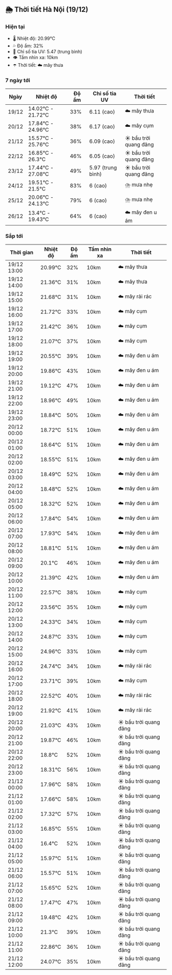 ## 🌦️ Thời tiết Hà Nội (19/12)

### Hiện tại

- 🌡️ Nhiệt độ: 20.99℃
- 💦 Độ ẩm: 32%
- 🌟 Chỉ số tia UV: 5.47 (trung bình)
- 👁️ Tầm nhìn xa: 10km
- ☂️ Thời tiết: ☁️ mây thưa

### 7 ngày tới

| Ngày | Nhiệt độ | Độ ẩm | Chỉ số tia UV | Thời tiết |
| --- | --- | --- | --- | --- |
| 19/12 | 14.02℃ - 21.72℃ | 33% | 6.11 (cao) | ☁️ mây thưa |
| 20/12 | 17.84℃ - 24.96℃ | 38% | 6.17 (cao) | ☁️ mây cụm |
| 21/12 | 15.57℃ - 25.76℃ | 36% | 6.09 (cao) | ☀️ bầu trời quang đãng |
| 22/12 | 16.85℃ - 26.3℃ | 46% | 6.05 (cao) | ☀️ bầu trời quang đãng |
| 23/12 | 17.44℃ - 27.08℃ | 49% | 5.97 (trung bình) | ☀️ bầu trời quang đãng |
| 24/12 | 19.51℃ - 21.5℃ | 83% | 6 (cao) | ⛈️ mưa nhẹ |
| 25/12 | 20.06℃ - 24.13℃ | 79% | 6 (cao) | ⛈️ mưa nhẹ |
| 26/12 | 13.4℃ - 19.43℃ | 64% | 6 (cao) | ☁️ mây đen u ám |

### Sắp tới

| Thời gian | Nhiệt độ | Độ ẩm | Tầm nhìn xa | Thời tiết |
| --- | --- | --- | --- | --- |
| 19/12 13:00 | 20.99℃ | 32% | 10km | ☁️ mây thưa |
| 19/12 14:00 | 21.36℃ | 31% | 10km | ☁️ mây thưa |
| 19/12 15:00 | 21.68℃ | 31% | 10km | ☁️ mây rải rác |
| 19/12 16:00 | 21.72℃ | 33% | 10km | ☁️ mây cụm |
| 19/12 17:00 | 21.42℃ | 36% | 10km | ☁️ mây cụm |
| 19/12 18:00 | 21.07℃ | 37% | 10km | ☁️ mây cụm |
| 19/12 19:00 | 20.55℃ | 39% | 10km | ☁️ mây đen u ám |
| 19/12 20:00 | 19.86℃ | 43% | 10km | ☁️ mây đen u ám |
| 19/12 21:00 | 19.12℃ | 47% | 10km | ☁️ mây đen u ám |
| 19/12 22:00 | 18.96℃ | 49% | 10km | ☁️ mây đen u ám |
| 19/12 23:00 | 18.84℃ | 50% | 10km | ☁️ mây đen u ám |
| 20/12 00:00 | 18.72℃ | 51% | 10km | ☁️ mây đen u ám |
| 20/12 01:00 | 18.64℃ | 51% | 10km | ☁️ mây đen u ám |
| 20/12 02:00 | 18.55℃ | 51% | 10km | ☁️ mây đen u ám |
| 20/12 03:00 | 18.49℃ | 52% | 10km | ☁️ mây đen u ám |
| 20/12 04:00 | 18.48℃ | 52% | 10km | ☁️ mây đen u ám |
| 20/12 05:00 | 18.32℃ | 52% | 10km | ☁️ mây đen u ám |
| 20/12 06:00 | 17.84℃ | 54% | 10km | ☁️ mây đen u ám |
| 20/12 07:00 | 17.93℃ | 54% | 10km | ☁️ mây đen u ám |
| 20/12 08:00 | 18.81℃ | 51% | 10km | ☁️ mây đen u ám |
| 20/12 09:00 | 20.1℃ | 46% | 10km | ☁️ mây đen u ám |
| 20/12 10:00 | 21.39℃ | 42% | 10km | ☁️ mây đen u ám |
| 20/12 11:00 | 22.57℃ | 38% | 10km | ☁️ mây cụm |
| 20/12 12:00 | 23.56℃ | 35% | 10km | ☁️ mây cụm |
| 20/12 13:00 | 24.33℃ | 34% | 10km | ☁️ mây cụm |
| 20/12 14:00 | 24.87℃ | 33% | 10km | ☁️ mây cụm |
| 20/12 15:00 | 24.96℃ | 33% | 10km | ☁️ mây cụm |
| 20/12 16:00 | 24.74℃ | 34% | 10km | ☁️ mây rải rác |
| 20/12 17:00 | 23.71℃ | 39% | 10km | ☁️ mây cụm |
| 20/12 18:00 | 22.52℃ | 40% | 10km | ☁️ mây rải rác |
| 20/12 19:00 | 21.92℃ | 41% | 10km | ☁️ mây rải rác |
| 20/12 20:00 | 21.03℃ | 43% | 10km | ☀️ bầu trời quang đãng |
| 20/12 21:00 | 19.87℃ | 46% | 10km | ☀️ bầu trời quang đãng |
| 20/12 22:00 | 18.8℃ | 52% | 10km | ☀️ bầu trời quang đãng |
| 20/12 23:00 | 18.31℃ | 56% | 10km | ☀️ bầu trời quang đãng |
| 21/12 00:00 | 17.96℃ | 58% | 10km | ☀️ bầu trời quang đãng |
| 21/12 01:00 | 17.66℃ | 58% | 10km | ☀️ bầu trời quang đãng |
| 21/12 02:00 | 17.32℃ | 57% | 10km | ☀️ bầu trời quang đãng |
| 21/12 03:00 | 16.85℃ | 55% | 10km | ☀️ bầu trời quang đãng |
| 21/12 04:00 | 16.4℃ | 52% | 10km | ☀️ bầu trời quang đãng |
| 21/12 05:00 | 15.97℃ | 51% | 10km | ☀️ bầu trời quang đãng |
| 21/12 06:00 | 15.57℃ | 51% | 10km | ☀️ bầu trời quang đãng |
| 21/12 07:00 | 15.65℃ | 52% | 10km | ☀️ bầu trời quang đãng |
| 21/12 08:00 | 17.47℃ | 47% | 10km | ☀️ bầu trời quang đãng |
| 21/12 09:00 | 19.48℃ | 42% | 10km | ☀️ bầu trời quang đãng |
| 21/12 10:00 | 21.3℃ | 39% | 10km | ☀️ bầu trời quang đãng |
| 21/12 11:00 | 22.86℃ | 36% | 10km | ☀️ bầu trời quang đãng |
| 21/12 12:00 | 24.07℃ | 35% | 10km | ☀️ bầu trời quang đãng |
